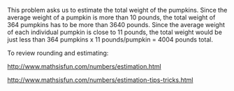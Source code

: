 This problem asks us to estimate the total weight of the
pumpkins. Since the average weight of a pumpkin is more than 10 pounds,
the total weight of 364 pumpkins has to be more than 3640 pounds. Since
the average weight of each individual pumpkin is close to 11 pounds, the
total weight would be just less than 364 pumpkins x 11 pounds/pumpkin =
4004 pounds total.

To review rounding and estimating:

<http://www.mathsisfun.com/numbers/estimation.html>

<http://www.mathsisfun.com/numbers/estimation-tips-tricks.html>
